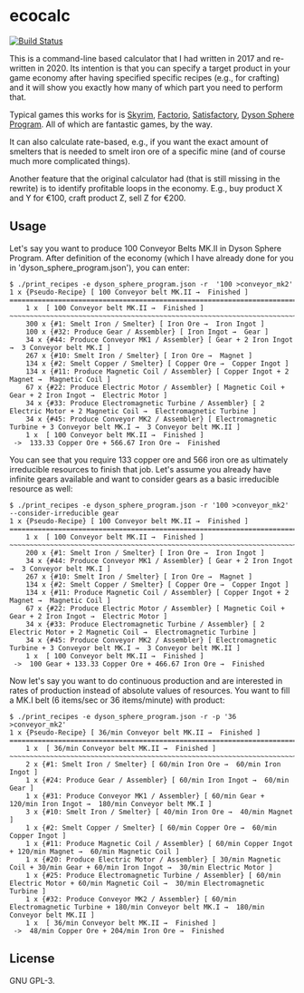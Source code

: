 # ecocalc
[![Build Status](https://github.com/johndoe31415/ecocalc/actions/workflows/CI.yml/badge.svg)](https://github.com/johndoe31415/ecocalc/actions/workflows/CI.yml)

This is a command-line based calculator that I had written in 2017 and
re-written in 2020. Its intention is that you can specify a target product in
your game economy after having specified specific recipes (e.g., for crafting)
and it will show you exactly how many of which part you need to perform that.

Typical games this works for is
[Skyrim](https://store.steampowered.com/agecheck/app/489830/),
[Factorio](https://store.steampowered.com/app/427520/Factorio/),
[Satisfactory](https://store.steampowered.com/app/526870/Satisfactory/),
[Dyson Sphere Program](https://store.steampowered.com/app/1366540/Dyson_Sphere_Program/).
All of which are fantastic games, by the way.

It can also calculate rate-based, e.g., if you want the exact amount of
smelters that is needed to smelt iron ore of a specific mine (and of course
much more complicated things). 

Another feature that the original calculator had (that is still missing in the
rewrite) is to identify profitable loops in the economy. E.g., buy product X
and Y for €100, craft product Z, sell Z for €200.

## Usage
Let's say you want to produce 100 Conveyor Belts MK.II in Dyson Sphere Program.
After definition of the economy (which I have already done for you in
'dyson_sphere_program.json'), you can enter:

```
$ ./print_recipes -e dyson_sphere_program.json -r  '100 >conveyor_mk2'
1 x {Pseudo-Recipe} [ 100 Conveyor belt MK.II →  Finished ]
========================================================================================================================
    1 x  [ 100 Conveyor belt MK.II →  Finished ]
~~~~~~~~~~~~~~~~~~~~~~~~~~~~~~~~~~~~~~~~~~~~~~~~~~~~~~~~~~~~~~~~~~~~~~~~~~~~~~~~~~~~~~~~~~~~~~~~~~~~~~~~~~~~~~~~~~~~~~~~
    300 x {#1: Smelt Iron / Smelter} [ Iron Ore →  Iron Ingot ]
    100 x {#32: Produce Gear / Assembler} [ Iron Ingot →  Gear ]
    34 x {#44: Produce Conveyor MK1 / Assembler} [ Gear + 2 Iron Ingot →  3 Conveyor belt MK.I ]
    267 x {#10: Smelt Iron / Smelter} [ Iron Ore →  Magnet ]
    134 x {#2: Smelt Copper / Smelter} [ Copper Ore →  Copper Ingot ]
    134 x {#11: Produce Magnetic Coil / Assembler} [ Copper Ingot + 2 Magnet →  Magnetic Coil ]
    67 x {#22: Produce Electric Motor / Assembler} [ Magnetic Coil + Gear + 2 Iron Ingot →  Electric Motor ]
    34 x {#33: Produce Electromagnetic Turbine / Assembler} [ 2 Electric Motor + 2 Magnetic Coil →  Electromagnetic Turbine ]
    34 x {#45: Produce Conveyor MK2 / Assembler} [ Electromagnetic Turbine + 3 Conveyor belt MK.I →  3 Conveyor belt MK.II ]
    1 x  [ 100 Conveyor belt MK.II →  Finished ]
 ->  133.33 Copper Ore + 566.67 Iron Ore →  Finished
```

You can see that you require 133 copper ore and 566 iron ore as ultimately
irreducible resources to finish that job. Let's assume you already have
infinite gears available and want to consider gears as a basic irreducible
resource as well:

```
$ ./print_recipes -e dyson_sphere_program.json -r '100 >conveyor_mk2' --consider-irreducible gear
1 x {Pseudo-Recipe} [ 100 Conveyor belt MK.II →  Finished ]
========================================================================================================================
    1 x  [ 100 Conveyor belt MK.II →  Finished ]
~~~~~~~~~~~~~~~~~~~~~~~~~~~~~~~~~~~~~~~~~~~~~~~~~~~~~~~~~~~~~~~~~~~~~~~~~~~~~~~~~~~~~~~~~~~~~~~~~~~~~~~~~~~~~~~~~~~~~~~~
    200 x {#1: Smelt Iron / Smelter} [ Iron Ore →  Iron Ingot ]
    34 x {#44: Produce Conveyor MK1 / Assembler} [ Gear + 2 Iron Ingot →  3 Conveyor belt MK.I ]
    267 x {#10: Smelt Iron / Smelter} [ Iron Ore →  Magnet ]
    134 x {#2: Smelt Copper / Smelter} [ Copper Ore →  Copper Ingot ]
    134 x {#11: Produce Magnetic Coil / Assembler} [ Copper Ingot + 2 Magnet →  Magnetic Coil ]
    67 x {#22: Produce Electric Motor / Assembler} [ Magnetic Coil + Gear + 2 Iron Ingot →  Electric Motor ]
    34 x {#33: Produce Electromagnetic Turbine / Assembler} [ 2 Electric Motor + 2 Magnetic Coil →  Electromagnetic Turbine ]
    34 x {#45: Produce Conveyor MK2 / Assembler} [ Electromagnetic Turbine + 3 Conveyor belt MK.I →  3 Conveyor belt MK.II ]
    1 x  [ 100 Conveyor belt MK.II →  Finished ]
 ->  100 Gear + 133.33 Copper Ore + 466.67 Iron Ore →  Finished
```

Now let's say you want to do continuous production and are interested in rates
of production instead of absolute values of resources. You want to fill a MK.I
belt (6 items/sec or 36 items/minute) with product:

```
$ ./print_recipes -e dyson_sphere_program.json -r -p '36 >conveyor_mk2'
1 x {Pseudo-Recipe} [ 36/min Conveyor belt MK.II →  Finished ]
========================================================================================================================
    1 x  [ 36/min Conveyor belt MK.II →  Finished ]
~~~~~~~~~~~~~~~~~~~~~~~~~~~~~~~~~~~~~~~~~~~~~~~~~~~~~~~~~~~~~~~~~~~~~~~~~~~~~~~~~~~~~~~~~~~~~~~~~~~~~~~~~~~~~~~~~~~~~~~~
    2 x {#1: Smelt Iron / Smelter} [ 60/min Iron Ore →  60/min Iron Ingot ]
    1 x {#24: Produce Gear / Assembler} [ 60/min Iron Ingot →  60/min Gear ]
    1 x {#31: Produce Conveyor MK1 / Assembler} [ 60/min Gear + 120/min Iron Ingot →  180/min Conveyor belt MK.I ]
    3 x {#10: Smelt Iron / Smelter} [ 40/min Iron Ore →  40/min Magnet ]
    1 x {#2: Smelt Copper / Smelter} [ 60/min Copper Ore →  60/min Copper Ingot ]
    1 x {#11: Produce Magnetic Coil / Assembler} [ 60/min Copper Ingot + 120/min Magnet →  60/min Magnetic Coil ]
    1 x {#20: Produce Electric Motor / Assembler} [ 30/min Magnetic Coil + 30/min Gear + 60/min Iron Ingot →  30/min Electric Motor ]
    1 x {#25: Produce Electromagnetic Turbine / Assembler} [ 60/min Electric Motor + 60/min Magnetic Coil →  30/min Electromagnetic Turbine ]
    1 x {#32: Produce Conveyor MK2 / Assembler} [ 60/min Electromagnetic Turbine + 180/min Conveyor belt MK.I →  180/min Conveyor belt MK.II ]
    1 x  [ 36/min Conveyor belt MK.II →  Finished ]
 ->  48/min Copper Ore + 204/min Iron Ore →  Finished
```

## License
GNU GPL-3.

